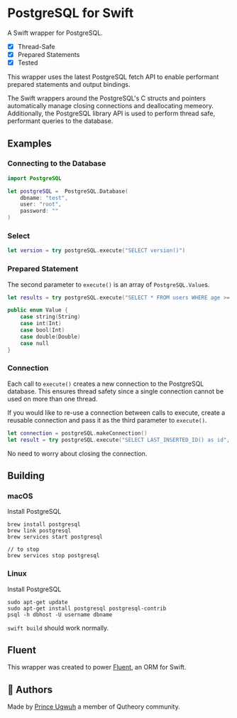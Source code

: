 # PostgreSQL for Swift

A Swift wrapper for PostgreSQL.

- [x] Thread-Safe
- [x] Prepared Statements
- [x] Tested

This wrapper uses the latest PostgreSQL fetch API to enable performant prepared statements and output bindings. 

The Swift wrappers around the PostgreSQL's C structs and pointers automatically manage closing connections and deallocating memeory. Additionally, the PostgreSQL library API is used to perform thread safe, performant queries to the database.


## Examples

### Connecting to the Database

```swift
import PostgreSQL

let postgreSQL =  PostgreSQL.Database(
    dbname: "test",
    user: "root",
    password: ""
)
```

### Select

```swift
let version = try postgreSQL.execute("SELECT version()")
```

### Prepared Statement

The second parameter to `execute()` is an array of `PostgreSQL.Value`s.

```swift
let results = try postgreSQL.execute("SELECT * FROM users WHERE age >= $1", [.int(21)])
```

```swift
public enum Value {
    case string(String)
    case int(Int)
    case bool(Int)
    case double(Double)
    case null
}
```

### Connection

Each call to `execute()` creates a new connection to the PostgreSQL database. This ensures thread safety since a single connection cannot be used on more than one thread.

If you would like to re-use a connection between calls to execute, create a reusable connection and pass it as the third parameter to `execute()`.

```swift
let connection = postgreSQL.makeConnection()
let result = try postgreSQL.execute("SELECT LAST_INSERTED_ID() as id", [], connection)
```

No need to worry about closing the connection.

## Building

### macOS

Install PostgreSQL

```shell
brew install postgresql
brew link postgresql
brew services start postgresql

// to stop 
brew services stop postgresql
```

### Linux

Install PostgreSQL

```shell
sudo apt-get update
sudo apt-get install postgresql postgresql-contrib
psql -h dbhost -U username dbname
```

`swift build` should work normally.

## Fluent

This wrapper was created to power [Fluent](https://github.com/qutheory/fluent), an ORM for Swift. 

## 👥 Authors

Made by [Prince Ugwuh](https://twitter.com/Prince2k3) a member of Qutheory community.


